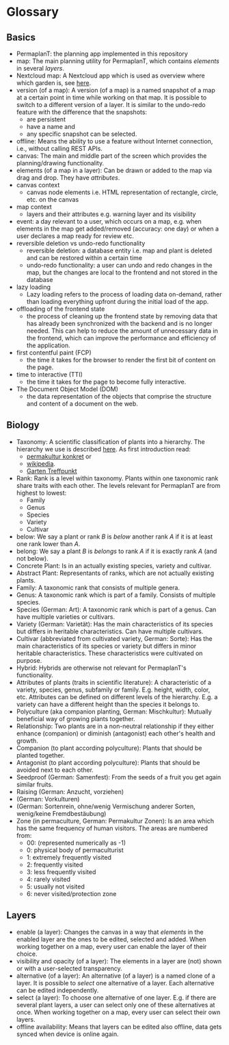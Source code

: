 # Glossary

## Basics

- PermaplanT:
  the planning app implemented in this repository
- map:
  The main planning utility for PermaplanT, which contains _elements_ in several _layers_.
- Nextcloud map:
  A Nextcloud app which is used as overview where which garden is, see [here](https://apps.nextcloud.com/apps/maps).
- version (of a map):
  A version (of a map) is a named snapshot of a map at a certain point in time while working on that map.
  It is possible to switch to a different version of a layer.
  It is similar to the undo-redo feature with the difference that the snapshots:
  - are persistent
  - have a name and
  - any specific snapshot can be selected.
- offline:
  Means the ability to use a feature without Internet connection, i.e., without calling REST APIs.
- canvas:
  The main and middle part of the screen which provides the planning/drawing functionality.
- elements (of a map in a layer):
  Can be drawn or added to the map via drag and drop.
  They have _attributes_.
- canvas context
  - canvas node elements i.e. HTML representation of rectangle, circle, etc. on the canvas
- map context
  - layers and their attributes e.g. warning layer and its visibility
- event: a day relevant to a user, which occurs on a map, e.g. when elements in the map get added/removed (accuracy: one day) or when a user declares a map ready for review etc.
- reversible deletion vs undo-redo functionality
  - reversible deletion: a database entity i.e. map and plant is deleted and can be restored within a certain time
  - undo-redo functionality: a user can undo and redo changes in the map, but the changes are local to the frontend and not stored in the database
- lazy loading
  - Lazy loading refers to the process of loading data on-demand, rather than loading everything upfront during the initial load of the app.
- offloading of the frontend state
  - the process of cleaning up the frontend state by removing data that has already been synchronized with the backend and is no longer needed. This can help to reduce the amount of unnecessary data in the frontend, which can improve the performance and efficiency of the application.
- first contentful paint (FCP)
  - the time it takes for the browser to render the first bit of content on the page.
- time to interactive (TTI)
  - the time it takes for the page to become fully interactive.
- The Document Object Model (DOM)
  - the data representation of the objects that comprise the structure and content of a document on the web.

## Biology

- Taxonomy:
  A scientific classification of plants into a hierarchy.
  The hierarchy we use is described [here](/doc/database/hierarchy.md).
  As first introduction read:
  - [permakultur konkret](https://permakultur-konkret.ch/umsetzung-uebersicht/pflanzenkunde/systematik/) or
  - [wikipedia](https://en.wikipedia.org/wiki/Plant_taxonomy).
  - [Garten Treffpunkt](https://www.garten-treffpunkt.de/lexikon/botanik.aspx)
- Rank:
  Rank is a level within taxonomy.
  Plants within one taxonomic rank share traits with each other.
  The levels relevant for PermaplanT are from highest to lowest:
  - Family
  - Genus
  - Species
  - Variety
  - Cultivar
- below:
  We say a plant or rank _B_ is _below_ another rank _A_ if it is at least one rank lower than _A_.
- belong:
  We say a plant _B_ is _belongs_ to rank _A_ if it is exactly rank _A_ (and not below).
- Concrete Plant:
  Is in an actually existing species, variety and cultivar.
- Abstract Plant:
  Representants of ranks, which are not actually existing plants.
- Family:
  A taxonomic rank that consists of multiple genera.
- Genus:
  A taxonomic rank which is part of a family.
  Consists of multiple species.
- Species (German: Art):
  A taxonomic rank which is part of a genus.
  Can have multiple varieties or cultivars.
- Variety (German: Varietät):
  Has the main characteristics of its species but differs in heritable characteristics.
  Can have multiple cultivars.
- Cultivar (abbreviated from cultivated variety, German: Sorte):
  Has the main characteristics of its species or variety but differs in minor heritable characteristics.
  These characteristics were cultivated on purpose.
- Hybrid:
  Hybrids are otherwise not relevant for PermaplanT's functionality.
- Attributes of plants (traits in scientific literature):
  A characteristic of a variety, species, genus, subfamily or family.
  E.g. height, width, color, etc.
  Attributes can be defined on different levels of the hierarchy.
  E.g. a variety can have a different height than the species it belongs to.
- Polyculture (aka companion planting, German: Mischkultur):
  Mutually beneficial way of growing plants together.
- Relationship:
  Two plants are in a non-neutral relationship if they either enhance (companion)
  or diminish (antagonist) each other's health and growth.
- Companion (to plant according polyculture):
  Plants that should be planted together.
- Antagonist (to plant according polyculture):
  Plants that should be avoided next to each other.
- Seedproof (German: Samenfest):
  From the seeds of a fruit you get again similar fruits.
- Raising (German: Anzucht, vorziehen)
- (German: Vorkulturen)
- (German: Sortenrein, ohne/wenig Vermischung anderer Sorten, wenig/keine Fremdbestäubung)
- Zone (in permaculture, German: Permakultur Zonen):
  Is an area which has the same frequency of human visitors.
  The areas are numbered from:
  - 00: (represented numerically as -1)
  - 0: physical body of permaculturist
  - 1: extremely frequently visited
  - 2: frequently visited
  - 3: less frequently visited
  - 4: rarely visited
  - 5: usually not visited
  - 6: never visited/protection zone

## Layers

- enable (a layer):
  Changes the canvas in a way that _elements_ in the enabled layer are the ones to be edited, selected and added.
  When working together on a map, every user can enable the layer of their choice.
- visibility and opacity (of a layer):
  The elements in a layer are (not) shown or with a user-selected transparency.
- alternative (of a layer):
  An alternative (of a layer) is a named clone of a layer.
  It is possible to _select_ one alternative of a layer.
  Each alternative can be edited independently.
- select (a layer):
  To choose one alternative of one layer.
  E.g. if there are several plant layers, a user can select only one of these alternatives at once.
  When working together on a map, every user can select their own layers.
- offline availability:
  Means that layers can be edited also offline, data gets synced when device is online again.
